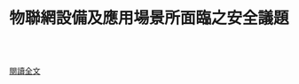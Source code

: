 # 物聯網設備及應用場景所面臨之安全議題

<!--more-->
<!--157-->
<br><br/>

[閱讀全文](https://www2.deloitte.com/tw/tc/pages/risk/articles/iot-facility-application.html)



